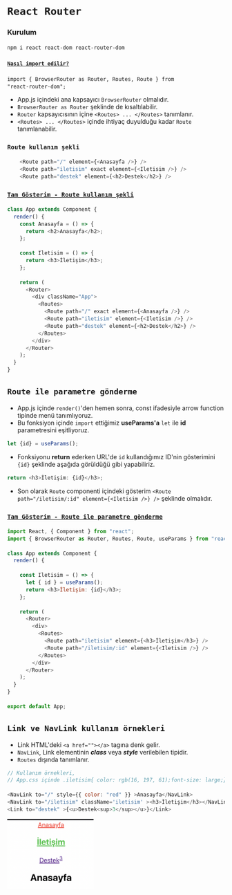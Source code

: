 # `React Router`

### Kurulum

`npm i react react-dom react-router-dom`

#### <u>`Nasıl import edilir?`</u>

<code>import { BrowserRouter as Router, Routes, Route } from "react-router-dom";</code>

- App.js içindeki ana kapsayıcı `BrowserRouter` olmalıdır.
- `BrowserRouter as Router` şeklinde de kısaltılabilir.
- `Router` kapsayıcısının içine `<Routes> ... </Routes>` tanımlanır.
- `<Routes> ... </Routes>` içinde ihtiyaç duyulduğu kadar `Route` tanımlanabilir.

### `Route kullanım şekli`

```js script
    <Route path="/" element={<Anasayfa />} />
    <Route path="iletisim" exact element={<Iletisim />} />
    <Route path="destek" element={<h2>Destek</h2>} />
```

### <u>`Tam Gösterim - Route kullanım şekli`</u>

```js script
class App extends Component {
  render() {
    const Anasayfa = () => {
      return <h2>Anasayfa</h2>;
    };

    const Iletisim = () => {
      return <h3>İletişim</h3>;
    };

    return (
      <Router>
        <div className="App">
          <Routes>
            <Route path="/" exact element={<Anasayfa />} />
            <Route path="iletisim" element={<Iletisim />} />
            <Route path="destek" element={<h2>Destek</h2>} />
          </Routes>
        </div>
      </Router>
    );
  }
}
```
## `Route ile parametre gönderme`

* App.js içinde `render()`'den hemen sonra, const ifadesiyle arrow function tipinde menü tanımlıyoruz.
* Bu fonksiyon içinde `import` ettiğimiz **useParams'a** `let` ile **id** parametresini eşitliyoruz.
```js script
let {id} = useParams();
```
* Fonksiyonu **return** ederken URL'de `id` kullandığımız ID'nin gösterimini <code>{id}</code> şeklinde aşağıda görüldüğü gibi yapabiliriz.
```js script
return <h3>İletişim: {id}</h3>;
```
* Son olarak `Route` componenti içindeki gösterim 
`<Route path="/iletisim/:id" element={<Iletisim />} />` şeklinde olmalıdır.

### <u>`Tam Gösterim - Route ile parametre gönderme`</u>
```js script
import React, { Component } from "react";
import { BrowserRouter as Router, Routes, Route, useParams } from "react-router-dom";

class App extends Component {
  render() {

    const Iletisim = () => {
      let { id } = useParams();
      return <h3>İletişim: {id}</h3>;
    };

    return (
      <Router>
        <div>
          <Routes>
            <Route path="iletisim" element={<h3>İletişim</h3>} />
            <Route path="/iletisim/:id" element={<Iletisim />} />
          </Routes>
        </div>
      </Router>
    );
  }
}

export default App;
```
## `Link ve NavLink kullanım örnekleri`
* Link HTML'deki `<a href=""></a>` tagına denk gelir.
* `NavLink`, Link elementinin ***class*** veya ***style*** verilebilen tipidir.
* `Routes` dışında tanımlanır.
```js script
// Kullanım örnekleri, 
// App.css içinde .iletisim{ color: rgb(16, 197, 61);font-size: large;}

<NavLink to="/" style={{ color: "red" }} >Anasayfa</NavLink>
<NavLink to="/iletisim" className='iletisim' ><h3>İletişim</h3></NavLink>
<Link to="destek" >{<u>Destek<sup>3</sup></u>}</Link>

```
<img src="2022-04-15-02-41-33.png" width="200" />